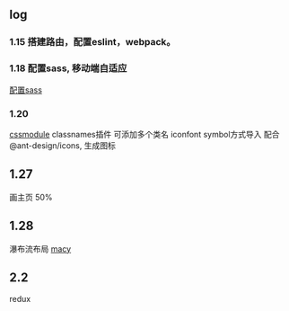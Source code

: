 ## log
### 1.15 搭建路由，配置eslint，webpack。
### 1.18 配置sass, 移动端自适应
 [配置sass](https://cloud.tencent.com/developer/article/1198829)
### 1.20 
 [cssmodule](https://zhuanlan.zhihu.com/p/137450200)
 classnames插件 可添加多个类名
 iconfont symbol方式导入 配合@ant-design/icons, 生成图标

## 1.27 
 画主页 50%
## 1.28
瀑布流布局 
[macy](https://github.com/bigbite/macy.js)
## 2.2 
redux

